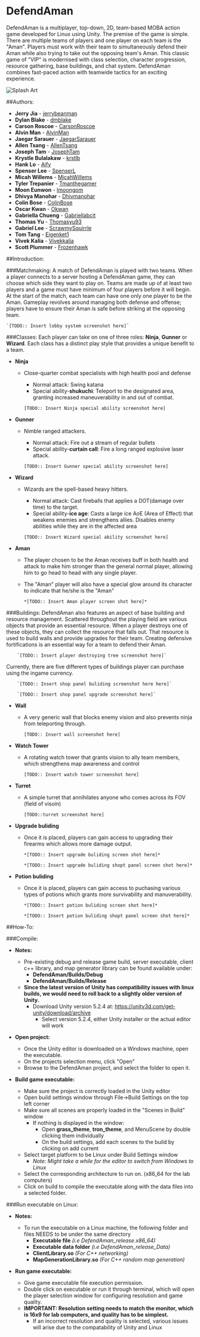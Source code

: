 # DefendAman

DefendAman is a multiplayer, top-down, 2D, team-based MOBA action game developed for Linux using Unity. The premise of the game is simple. There are multiple teams of players and one player on each team is the "Aman". Players must work with their team to simultaneously defend their Aman while also trying to take out the opposing team's Aman. This classic game of "VIP" is modernised with class selection, character progression, resource gathering, base buildings, and chat system. DefendAman combines fast-paced action with teamwide tactics for an exciting experience.

![Splash Art](/images/splash_art.png)

##Authors:
* **Jerry Jia** - [jerrybeanman](https://github.com/jerrybeanman)
* **Dylan Blake** - [dmblake](https://github.com/dmblake)
* **Carson Roscoe** - [CarsonRoscoe](https://github.com/CarsonRoscoe)
* **Alvin Man** - [AlvinMan](https://github.com/alvinman)
* **Jaegar Sarauer** - [JaegarSarauer](https://github.com/JaegarSarauer)
* **Allen Tsang** - [AllenTsang](https://github.com/AllenTsang)
* **Joseph Tam** - [JosephTam](https://github.com/josephtam)
* **Krystle Bulalakaw** - [krstlb](https://github.com/krstlb)
* **Hank Lo** - [Aify](https://github.com/Aify)
* **Spenser Lee** - [SpenserL](https://github.com/SpenserL)
* **Micah Willems** - [MicahWillems](https://github.com/micahwillems)
* **Tyler Trepanier** - [Tmanthegamer](https://github.com/Tmanthegamer)
* **Moon Eunwon** - [Imoongom](https://github.com/imoongom)
* **Dhivya Manohar** - [Dhivmanohar](https://github.com/dhivmanohar)
* **Colin Bose** - [ColinBose](https://github.com/ColinBose)
* **Oscar Kwan** - [Okwan](https://github.com/okwan)
* **Gabriella Chueng** - [Gabriellabcit](https://github.com/gabriellabcit)
* **Thomas Yu** - [Thomasyu93](https://github.com/thomasyu93)
* **Gabriel Lee** - [ScrawmySquirrle](https://github.com/ScrawnySquirrel)
* **Tom Tang** - [Eigenket1](https://github.com/eigenket1)
* **Vivek Kalia** - [Vivekkalia](https://github.com/vivekkalia)
* **Scott Plummer** - [Frozenhawk](https://github.com/Frozenhawk)

##Introduction:

###Matchmaking:
A match of DefendAman is played with two teams. When a player connects to a server hosting a DefendAman game, they can choose which side they want to play on. Teams are made up of at least two players and a game must have minimum of four players before it will begin. At the start of the match, each team can have one only one player to be the Aman. Gameplay revolves around managing both defense and offense; players have to ensure their Aman is safe before striking at the opposing team.
	
	`[TODO:: Insert lobby system screenshot here]`

###Classes:
Each player can take on one of three roles: **Ninja**, **Gunner** or **Wizard**. Each class has a distinct play style that provides a unique benefit to a team. 
- **Ninja**
	- Close-quarter combat specialists with high health pool and defense
		- Normal attack: Swing katana 
		- Special ability-**shukuchi**: Teleport to the designated area, granting increased maneuverability in and out of combat.
	
		`[TODO:: Insert Ninja special ability screenshot here]`


- **Gunner**
	- Nimble ranged attackers.
		- Normal attack: Fire out a stream of regular bullets
		- Special ability-**curtain call**: Fire a long ranged explosive laser attack.
	
		`[TODO:: Insert Gunner special ability screenshot here]`
- **Wizard**
	- Wizards are the spell-based heavy hitters.
		- Normal attack: Cast fireballs that applies a DOT(damage over time) to the target.
		- Special ability-**ice age**:  Casts a large ice AoE (Area of Effect)  that weakens enemies and strengthens allies. Disables enemy abilities while they are in the affected area
	
		`[TODO:: Insert Wizard special ability screenshot here]`

- **Aman**
	- The player chosen to be the Aman receives buff in both health and attack to make him stronger than the general normal player, allowing him to go head to head with any single player.
	- The "Aman" player will also have a special glow around its character to indicate that he/she is the "Aman"
	
		`*[TODO:: Insert Aman player screen shot here]*`

###Buildings:
DefendAman also features an aspect of base building and resource management. Scattered throughout the playing field are various objects that provide an essential resource. When a player destroys one of these objects, they can collect the resource that falls out. That resource is used to build walls and provide upgrades for their team. Creating defensive fortifications is an essential way for a team to defend their Aman.

		`[TODO:: Insert player destroying tree screenshot here]`

Currently, there are five different types of buildings player can purchase using the ingame currency. 

		`[TODO:: Insert shop panel buliding screenshot here here]`
		
		`[TODO:: Insert shop panel upgrade screenshot here]`

- **Wall**
	- A very generic wall that blocks enemy vision and also prevents ninja from teleporting through.
	
		`[TODO:: Insert wall screenshot here]`


- **Watch Tower**
	- A rotating watch tower that grants vision to ally team members, which strengthens map awareness and control
	
		`[TODO:: Insert watch tower screenshot here]`

- **Turret**
	- A simple turret that annihilates anyone who comes across its FOV (field of visoin)
	
		`[TODO::turret screenshot here]`

- **Upgrade buliding**
	- Once it is placed, players can gain access to upgrading their firearms which allows more damage output.
	
		`*[TODO:: Insert upgrade buliding screen shot here]*`
			
		`*[TODO:: Insert upgrade buliding shopt panel screen shot here]*`

- **Potion buliding**
	- Once it is placed, players can gain access to puchasing various types of potions which grants more survivability and manuverability.
	
		`*[TODO:: Insert potion buliding screen shot here]*`
			
		`*[TODO:: Insert potion buliding shopt panel screen shot here]*`

##How-To:

###Compile:
- **Notes:**
	- Pre-existing debug and release game build, server executable, client c++ library, 
	  and map generator library can be found available under:
		- **DefendAman/Builds/Debug** 
		- **DefendAman/Builds/Release**
	- **Since the latest version of Unity has compatibility issues with linux 
		builds, we would need to roll back to a slightly older version of
		Unity.**
		- Download Unity version 5.2.4 at: https://unity3d.com/get-unity/download/archive
			- Select version 5.2.4, either Unity installer or the actual editor will work

- **Open project:**
	- Once the Unity editor is downloaded on a Windows machine, open the executable.
	- On the projects selection menu, click "Open"
	- Browse to the DefendAman project, and select the folder to open it.

- **Build game executable:**
	- Make sure the project is correctly loaded in the Unity editor
	- Open build settings window through File->Build Settings on the top left corner
	- Make sure all scenes are properly loaded in the "Scenes in Build" window
		- If nothing is displayed in the window:
			- Open **grass_theme**, **tron_theme**, and MenuScene by double clicking them individually
			- On the build settings, add each scenes to the build by clicking on add current
	- Select target platform to be Linux under Build Settings window
		- *Note: Might take a while for the editor to switch from Windows to Linux*
	- Select the corresponding architecture to run on. (x86_64 for the lab computers)
	- Click on build to compile the executable along with the data files into a selected folder.


###Run executable on Linux:
- **Notes:**
	- To run the executable on a Linux machine, the following folder and files NEEDS to be 
		under the same directory
		- **Executable file** 		*(i.e DefendAman_release.x86_64)*
		- **Executable data folder** 	*(i.e DefendAman_release_Data)*
		- **ClientLibrary.so** 		*(For C++ networking)*
		- **MapGenerationLibrary.so** 	*(For C++ random map generation)*

- **Run game executable:**
	- Give game executable file execution permission.
	- Double click on executable or run it through terminal, which will open the player selection
	  window for configuring resolution and game quality.
	- **IMPORTANT: Resolution setting needs to match the monitor, which is 16x9 for lab computers, 
	   and quality has to be simplest.** 
		- If an incorrect resolution and quality is selected, various issues will arise due 
		  to the compatability of Unity and Linux
	 



